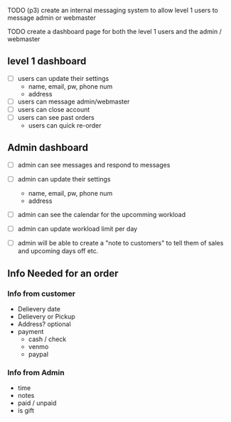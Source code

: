 TODO (p3) create an internal messaging system to allow level 1 users to message admin or webmaster

TODO create a dashboard page for both the level 1 users and the admin / webmaster

## level 1 dashboard
- [ ] users can update their settings
    - name, email, pw, phone num
    - address
- [ ] users can message admin/webmaster
- [ ] users can close account
- [ ] users can see past orders
    - users can quick re-order

## Admin dashboard
- [ ] admin can see messages and respond to messages
- [ ] admin can update their settings
    - name, email, pw, phone num
    - address
- [ ] admin can see the calendar for the upcomming workload
- [ ] admin can update workload limit per day
- [ ] admin will be able to create a "note to customers" to tell them of sales and upcoming days off etc. 


## Info Needed for an order
### Info from customer
- Delievery date
- Delievery or Pickup
- Address? optional 
- payment
    - cash / check
    - venmo
    - paypal

### Info from Admin
- time
- notes
- paid / unpaid
- is gift


